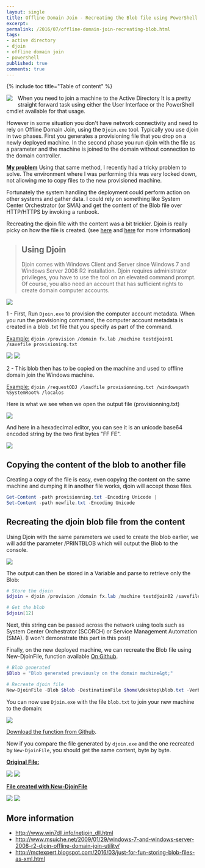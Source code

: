 ```yaml
---
layout: single
title: Offline Domain Join - Recreating the Blob file using PowerShell
excerpt: 
permalink: /2016/07/offline-domain-join-recreating-blob.html
tags: 
- active directory
- djoin
- offline domain join
- powershell
published: true
comments: true
---
```


{% include toc title="Table of content" %}

<img border="0" src="{{ site.url }}/images/2016/20160701_Offline_Domain_Join_-_Recreating_the_Blob_file_using_PowerShell/powershell_logo__1375352796__-144x109.png" imageanchor="1" style="clear: left; float: left; margin-bottom: 1em; margin-right: 1em;"/>When you need to join a machine to the Active Directory It is a pretty straight forward task using either the User Interface or the PowerShell cmdlet available for that usage.

However in some situation you don't have network connectivity and need to rely on Offline Domain Join, using the ```Djoin.exe``` tool. Typically you use djoin in two phases. First you generates a provisioning file that you drop on a newly deployed machine. In the second phase you run djoin with the file as a parameter and the machine is joined to the domain without connection to the domain controller.

<b><u>My problem</u></b>
Using that same method, I recently had a tricky problem to solve. The environment where I was performing this was very locked down, not allowing me to copy files to the new provisioned machine.

Fortunately the system handling the deployment could perform action on other systems and gather data. I could rely on something like System Center Orchestrator (or SMA) and get the content of the Blob file over HTTP/HTTPS by invoking a runbook.

Recreating the djoin file with the content was a bit trickier. Djoin is really picky on how the file is created. (see <a href="http://www.msuiche.net/2009/01/29/windows-7-and-windows-server-2008-r2-djoin-offline-domain-join-utility/" target="_blank">here</a> and <a href="http://www.win7dll.info/netjoin_dll.html" target="_blank">here</a> for more information)

> ## Using Djoin
> Djoin comes with Windows Client and Server since Windows 7 and Windows Server 2008 R2 installation. Djoin requires administrator privileges, you have to use the tool on an elevated command prompt. Of course, you also need an account that has sufficient rights to create domain computer accounts.

<img border="0" src="{{ site.url }}/images/2016/20160701_Offline_Domain_Join_-_Recreating_the_Blob_file_using_PowerShell/Djoin_help__838119443__-761x717.png" />

1 - First, Run ```Djoin.exe``` to provision the computer account metadata. When you run the provisioning command, the computer account metadata is created in a blob .txt file that you specify as part of the command.

<u>Example:</u>
```djoin /provision /domain fx.lab /machine testdjoin01 /savefile provisioning.txt```

<img border="0" src="{{ site.url }}/images/2016/20160701_Offline_Domain_Join_-_Recreating_the_Blob_file_using_PowerShell/djoin01__584700155__-759x201.png" />


<img border="0" src="{{ site.url }}/images/2016/20160701_Offline_Domain_Join_-_Recreating_the_Blob_file_using_PowerShell/djoin01_ObjectCreated__1360167059__-687x271.png" />

2 - This blob then has to be copied on the machine and used to offline domain join the Windows machine.

<u>Example:</u>
```djoin /requestODJ /loadfile provisionning.txt /windowspath %SystemRoot% /localos```

Here is what we see when we open the output file (provisionning.txt)

<img border="0" src="{{ site.url }}/images/2016/20160701_Offline_Domain_Join_-_Recreating_the_Blob_file_using_PowerShell/blob__1887000796__-617x460.png" />

And here in a hexadecimal editor, you can see it is an unicode base64 encoded string by the two first bytes "FF FE".

<img border="0" src="{{ site.url }}/images/2016/20160701_Offline_Domain_Join_-_Recreating_the_Blob_file_using_PowerShell/blob_hexadecimal__1932001147__-664x258.png" />

## Copying the content of the blob to another file

Creating a copy of the file is easy, even copying the content on the same machine and dumping it in another file works, djoin will accept those files.

```powershell
Get-Content -path provisionning.txt -Encoding Unicode |
Set-Content -path newfile.txt -Encoding Unicode
```

## Recreating the djoin blob file from the content

Using Djoin with the same parameters we used to create the blob earlier, we will add the parameter /PRINTBLOB which will output the Blob to the console.

<img border="0" src="{{ site.url }}/images/2016/20160701_Offline_Domain_Join_-_Recreating_the_Blob_file_using_PowerShell/djoin02_printblob__503439498__-759x410.png" />

The output can then be stored in a Variable and parse to retrieve only the Blob:

```powershell
# Store the djoin
$djoin = djoin /provision /domain fx.lab /machine testdjoin02 /savefile provisioning /printblob

# Get the blob
$djoin[12]
```

Next, this string can be passed across the network using tools such as System Center Orchestrator (SCORCH) or Service Management Automation (SMA). (I won't demonstrate this part in this post)

Finally, on the new deployed machine, we can recreate the Blob file using New-DjoinFile, function available [On Github](https://github.com/lazywinadmin/PowerShell/tree/master/TOOL-New-DjoinFile).

```powershell
# Blob generated
$Blob = "Blob generated previously on the domain machine&gt;"

# Recreate djoin file
New-DjoinFile -Blob $blob -DestinationFile $home\desktop\blob.txt -Verbose
```

You can now use ```Djoin.exe``` with the file ```blob.txt``` to join your new machine to the domain:

<img border="0" src="{{ site.url }}/images/2016/20160701_Offline_Domain_Join_-_Recreating_the_Blob_file_using_PowerShell/recreateddjoinfile__913043406__-614x95.png" />

[Download the function from Github](https://github.com/lazywinadmin/PowerShell/tree/master/TOOL-New-DjoinFile).

Now if you compare the file generated by ```djoin.exe``` and the one recreated by ```New-DjoinFile```, you should get the same content, byte by byte.

<b><u>Original File:</u></b>

<img border="0" src="{{ site.url }}/images/2016/20160701_Offline_Domain_Join_-_Recreating_the_Blob_file_using_PowerShell/Original_file_start__459775647__-749x264.png" />

<img border="0" src="{{ site.url }}/images/2016/20160701_Offline_Domain_Join_-_Recreating_the_Blob_file_using_PowerShell/Original_file_end__1409207496__-749x253.png" />

<b><u>File created with New-DjoinFile</u></b>

<img border="0" src="{{ site.url }}/images/2016/20160701_Offline_Domain_Join_-_Recreating_the_Blob_file_using_PowerShell/New-DjoinFile_file_start__1299855173__-749x253.png" />

<img border="0" src="{{ site.url }}/images/2016/20160701_Offline_Domain_Join_-_Recreating_the_Blob_file_using_PowerShell/New-DjoinFile_file_end__2138957638__-749x253.png" />

## More information

* http://www.win7dll.info/netjoin_dll.html
* http://www.msuiche.net/2009/01/29/windows-7-and-windows-server-2008-r2-djoin-offline-domain-join-utility/
* http://mctexpert.blogspot.com/2016/03/just-for-fun-storing-blob-files-as-xml.html